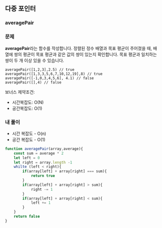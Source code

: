 ## 다중 포인터

### averagePair

### 문제
**averagePair**라는 함수를 작성합니다. 
정렬된 정수 배열과 목표 평균이 주어졌을 때, 배열에 쌍의 평균이 목표 평균과 같은 값의 쌍이 있는지 확인합니다. 
목표 평균과 일치하는 쌍이 두 개 이상 있을 수 있습니다.

```
averagePair([1,2,3],2.5) // true
averagePair([1,3,3,5,6,7,10,12,19],8) // true
averagePair([-1,0,3,4,5,6], 4.1) // false
averagePair([],4) // false
```
보너스 제약조건:
- 시간복잡도: O(N)
- 공간복잡도: O(1)

### 내 풀이
- 시간 복잡도 - O(n)
- 공간 복잡도 - O(1)
```javascript
function averagePair(array,average){
    const sum = average * 2
    let left = 0
    let right = array.length -1
    whilte (left < right){
        if(array[left] + array[right] === sum){
            return true
        }
        if(array[left] + array[right] > sum){
            right -= 1
        }
        if(array[left] + array[right] < sum){
            left += 1
        }
    }
    return false
}
```
